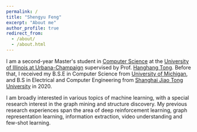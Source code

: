 ```yaml
---
permalink: /
title: "Shengyu Feng"
excerpt: "About me"
author_profile: true
redirect_from: 
  - /about/
  - /about.html
---
```



I am a second-year Master's student in [Computer Science](https://cs.illinois.edu/) at the [University of Illinois at Urbana-Champaign](https://illinois.edu/) supervised by Prof. [Hanghang Tong](http://tonghanghang.org/). Before that, I received my B.S.E in Computer Science from [University of Michigan](https://umich.edu/), and B.S in Electrical and Computer Engineering from [Shanghai Jiao Tong University](https://en.sjtu.edu.cn/) in 2020.

I am broadly interested in various topics of machine learning, with a special research interest in the graph mining and structure discovery. My previous research experiences span the area of deep reinforcement learning, graph representation learning, information extraction, video understanding and few-shot learning.

